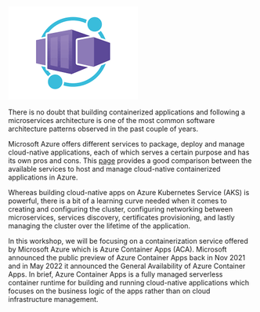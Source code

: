 
<img src="assets/images/00-workshop-intro/azure_container_apps.png"> 


There is no doubt that building containerized applications and following a microservices architecture is one of the most common software architecture patterns observed in the past couple of years.

Microsoft Azure offers different services to package, deploy and manage cloud-native applications, each of which serves a certain purpose and has its own pros and cons. This [page](https://learn.microsoft.com/en-us/azure/container-apps/compare-options) provides a good comparison between the available services to host and manage cloud-native containerized applications in Azure. 

Whereas building cloud-native apps on Azure Kubernetes Service (AKS) is powerful,  there is a bit of a learning curve needed when it comes to creating and configuring the cluster, configuring networking between microservices, services discovery, certificates provisioning, and lastly managing the cluster over the lifetime of the application.

In this workshop, we will be focusing on a containerization service offered by Microsoft Azure which is Azure Container Apps (ACA). Microsoft announced the public preview of Azure Container Apps back in Nov 2021 and in May 2022 it announced the General Availability of Azure Container Apps. In brief, Azure Container Apps is a fully managed serverless container runtime for building and running cloud-native applications which focuses on the business logic of the apps rather than on cloud infrastructure management.